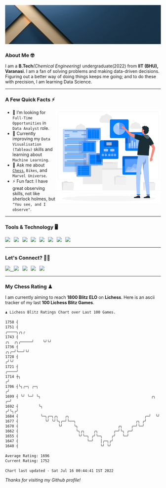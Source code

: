   <img src= "https://github.com/Laxman-Lakhan/Laxman-Lakhan/blob/master/Assets/Header.gif">

### About Me 🤓

I am a **B.Tech**_(Chemical Engineering)_ undergraduate(2022) from **IIT (BHU), Varanasi**. I am a fan of solving problems and making data-driven decisions. Figuring out a better way of doing things keeps me going; and to do these with precision, I am learning Data Science.

---

### A Few Quick Facts ⚡️
<img align="right" alt="Coding" width="340" src="https://github.com/Laxman-Lakhan/Laxman-Lakhan/blob/master/Assets/Data_Vector.jpg">   

- 🤝 I’m looking for `Full-Time Opportunities` in `Data Analyst` role.
- 📖 Currently improving my `Data Visualisation (Tableau)` skills and learning about `Machine Learning`.
- 💬 Ask me about [`Chess`](https://lichess.org/@/YourKingIsInDanger), `Bikes`, and `Marvel Universe`.
- ⚡️ Fun fact: I have great observing skills, not like sherlock holmes, but `"You see, and I observe"`.

---
### Tools & Technology 🖥

<img src="https://img.shields.io/badge/Python-white?logo=Python&logoColor=ColorName&style=ShieldStyle" /> &nbsp;
<img src="https://img.shields.io/badge/MySQL-white?logo=MySQL&logoColor=ColorName&style=ShieldStyle" /> &nbsp;
<img src="https://img.shields.io/badge/Tableau-white?logo=Tableau&logoColor=ColorName&style=ShieldStyle" /> &nbsp;
<img src="https://img.shields.io/badge/Excel-white?logo=Microsoft+Excel&logoColor=196F3D&style=ShieldStyle" /> &nbsp;
<img src="https://img.shields.io/badge/Jupyter-white?logo=Jupyter&logoColor=ColorName&style=ShieldStyle" /> &nbsp;
<img src="https://img.shields.io/badge/pandas-white?logo=Pandas&logoColor=000080&style=ShieldStyle" /> &nbsp;
<img src="https://img.shields.io/badge/numpy-white?logo=Numpy&logoColor=85C1E9&style=ShieldStyle" /> &nbsp;
<img src="https://img.shields.io/badge/scikit learn-white?logo=Scikit+Learn&logoColor=ColorName&style=ShieldStyle" /> &nbsp;



---

### Let's Connect? 🫳🏻

<a href="mailto:laxmansingh.lakhan@gmail.com"> <img src="https://img.icons8.com/fluent/48/000000/gmail.png" width="3.5%"/> &nbsp;
[<img src="https://img.icons8.com/color/48/000000/linkedin.png" width="3.5%"/>](https://www.linkedin.com/in/laxman-lakhan/)  &nbsp;
[<img src="https://img.icons8.com/fluent/48/000000/facebook-new.png" width="3.5%"/>](https://www.facebook.com/s.laxmanlakhan/)  &nbsp;
[<img src="https://img.icons8.com/fluent/48/000000/instagram-new.png" width="3.5%"/>](https://www.instagram.com/laxman.lakhan/)  &nbsp;
[<img src="https://img.icons8.com/color/48/000000/twitter.png" width="3.5%"/>](https://twitter.com/laxman__lakhan)  &nbsp;

 ---
  
### My Chess Rating ♟
  
I am currently aiming to reach **1800 Blitz ELO** on **Lichess**. Here is an ascii tracker of my last **100 Lichess Blitz Games**.

  ```
  ♟︎ 𝙻𝚒𝚌𝚑𝚎𝚜𝚜 𝙱𝚕𝚒𝚝𝚣 𝚁𝚊𝚝𝚒𝚗𝚐𝚜 𝙲𝚑𝚊𝚛𝚝 𝚘𝚟𝚎𝚛 𝙻𝚊𝚜𝚝 𝟷00 𝙶𝚊𝚖𝚎𝚜.
  
1758 ┤
1751 ┤                                                                                          ╭────╮╭╮╭
1743 ┤                                                                              ╭╮  ╭╮╭─────╯    ╰╯╰╯
1736 ┤                                                                          ╭╮╭─╯╰──╯╰╯
1728 ┤                                                                         ╭╯╰╯
1721 ┤                                                                    ╭────╯
1714 ┼╮                                                                  ╭╯
1706 ┤╰╮╭─╮ ╭─╮                                                         ╭╯
1699 ┤ ╰╯ ╰─╯ ╰╮                                                  ╭╮  ╭─╯
1692 ┤         ╰╮                                                ╭╯╰╮╭╯
1684 ┤          ╰─╮╭─╮╭╮   ╭╮                                  ╭─╯  ╰╯
1677 ┤            ╰╯ ╰╯╰╮╭─╯╰──╮                           ╭╮ ╭╯
1670 ┤                  ╰╯     ╰╮                  ╭╮    ╭─╯╰─╯
1662 ┤                          ╰╮╭╮    ╭╮       ╭─╯╰╮ ╭─╯
1655 ┤                           ╰╯╰─╮ ╭╯╰─╮    ╭╯   ╰─╯
1647 ┤                               ╰─╯   │╭─╮╭╯
1640 ┤                                     ╰╯ ╰╯ 

Average Rating: 1696
Current Rating: 1752

Chart last updated - Sat Jul 16 00:44:41 IST 2022  
  ```
  
  
*Thanks for visiting my Github profile!*
